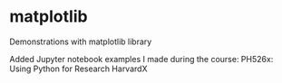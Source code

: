 # matplotlib
Demonstrations with matplotlib library

Added Jupyter notebook examples I made during the course:
   PH526x: Using Python for Research
   HarvardX
